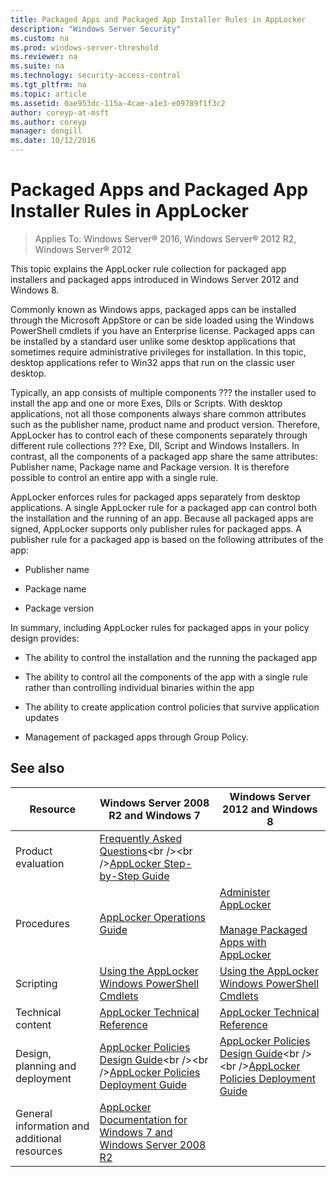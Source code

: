 ```yaml
---
title: Packaged Apps and Packaged App Installer Rules in AppLocker
description: "Windows Server Security"
ms.custom: na
ms.prod: windows-server-threshold
ms.reviewer: na
ms.suite: na
ms.technology: security-access-control
ms.tgt_pltfrm: na
ms.topic: article
ms.assetid: 0ae953dc-115a-4cae-a1e3-e09789f1f3c2
author: coreyp-at-msft
ms.author: coreyp
manager: dongill
ms.date: 10/12/2016
---
```

# Packaged Apps and Packaged App Installer Rules in AppLocker

>Applies To: Windows Server&reg; 2016, Windows Server&reg; 2012 R2, Windows Server&reg; 2012

This topic explains the AppLocker rule collection for packaged app installers and packaged apps introduced in Windows Server 2012 and Windows 8.

Commonly known as Windows apps, packaged apps can be installed through the Microsoft AppStore or can be side loaded using the Windows PowerShell cmdlets if you have an Enterprise license. Packaged apps can be installed by a standard user unlike some desktop applications that sometimes require administrative privileges for installation. In this topic, desktop applications refer to Win32 apps that run on the classic user desktop.

Typically, an app consists of multiple components ??? the installer used to install the app and one or more Exes, Dlls or Scripts. With desktop applications, not all those components always share common attributes such as the publisher name, product name and product version. Therefore, AppLocker has to control each of these components separately through different rule collections ??? Exe, Dll, Script and Windows Installers. In contrast, all the components of a packaged app share the same attributes: Publisher name, Package name and Package version. It is therefore possible to control an entire app with a single rule.

AppLocker enforces rules for packaged apps separately from desktop applications. A single AppLocker rule for a packaged app can control both the installation and the running of an app. Because all packaged apps are signed, AppLocker supports only publisher rules for packaged apps. A publisher rule for a packaged app is based on the following attributes of the app:

-   Publisher name

-   Package name

-   Package version

In summary, including AppLocker rules for packaged apps in your policy design provides:

-   The ability to control the installation and the running the packaged app

-   The ability to control all the components of the app with a single rule rather than controlling individual binaries within the app

-   The ability to create application control policies that survive application updates

-   Management of packaged apps through Group Policy.

## See also

|Resource|Windows Server 2008 R2 and Windows 7|Windows Server 2012 and Windows 8|
|------|--------------------|------------------------------------------------------------|
|Product evaluation|[Frequently Asked Questions](http://technet.microsoft.com/library/ee619725(WS.10).aspx)<br /><br />[AppLocker Step\-by\-Step Guide](http://technet.microsoft.com/library/dd723686(WS.10).aspx)|
|Procedures|[AppLocker Operations Guide](http://technet.microsoft.com/library/ee791916(WS.10).aspx)|[Administer AppLocker](../AppLocker/manage/administer-applocker.md)<br /><br />[Manage Packaged Apps with AppLocker](../AppLocker/manage/manage-packaged-apps-with-applocker.md)|
|Scripting|[Using the AppLocker Windows PowerShell Cmdlets](http://technet.microsoft.com/library/ee791828(WS.10).aspx)|[Using the AppLocker Windows PowerShell Cmdlets](http://technet.microsoft.com/library/ee791828(WS.10).aspx)|
|Technical content|[AppLocker Technical Reference](http://technet.microsoft.com/library/ee844115(v=WS.10).aspx)|[AppLocker Technical Reference](http://technet.microsoft.com/library/ee844115(v=WS.10).aspx)|
|Design, planning and deployment|[AppLocker Policies Design Guide](http://technet.microsoft.com/library/ee449480(WS.10).aspx)<br /><br />[AppLocker Policies Deployment Guide](http://technet.microsoft.com/library/ee791890(WS.10).aspx)|[AppLocker Policies Design Guide](http://technet.microsoft.com/library/ee449480(WS.10).aspx)<br /><br />[AppLocker Policies Deployment Guide](http://technet.microsoft.com/library/ee791890(WS.10).aspx)|
|General information and additional resources|[AppLocker Documentation for Windows 7 and Windows Server 2008 R2](http://technet.microsoft.com/library/dd723678(v=WS.10).aspx)|


